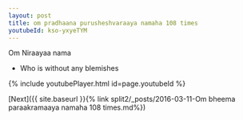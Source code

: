 ```yaml
---
layout: post
title: om pradhaana purusheshvaraaya namaha 108 times
youtubeId: kso-yxyeTYM
---
```

 
 
Om Niraayaa nama 
 
 -  Who is without any blemishes 
 
  
 
  
 
 
 
 
 
 


{% include youtubePlayer.html id=page.youtubeId %}
 
[Next]({{ site.baseurl }}{% link  split2/_posts/2016-03-11-Om bheema paraakramaaya namaha 108 times.md%})
 
